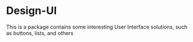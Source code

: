 # Design-UI
This is a package contains some interesting User Interface solutions, such as buttons, lists, and others
